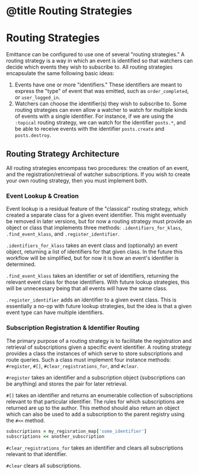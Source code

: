 # @title Routing Strategies

# Routing Strategies

Emittance can be configured to use one of several "routing strategies." A routing strategy is a way in which an event is identified so that watchers can decide which events they wish to subscribe to. All routing strategies encapsulate the same following basic ideas:

1. Events have one or more "identifiers." These identifiers are meant to express the "type" of event that was emitted, such as `order_completed`, or `user_logged_in`.
2. Watchers can choose the identifier(s) they wish to subscribe to. Some routing strategies can even allow a watcher to watch for multiple kinds of events with a single identifier. For instance, if we are using the `:topical` routing strategy, we can watch for the identifier `posts.*`, and be able to receive events with the identifier `posts.create` and `posts.destroy`.

## Routing Strategy Architecture

All routing strategies encompass two procedures: the creation of an event, and the registration/retrieval of watcher subscriptions. If you wish to create your own routing strategy, then you must implement both.

### Event Lookup & Creation

Event lookup is a residual feature of the "classical" routing strategy, which created a separate class for a given event identifier. This might eventually be removed in later versions, but for now a routing strategy must provide an object or class that implements three methods: `.identifiers_for_klass`, `.find_event_klass`, and `.register_identifier`.

`.identifiers_for_klass` takes an event class and (optionally) an event object, returning a list of identifiers for that given class. In the future this workflow will be simplified, but for now it is how an event's identifier is determined.

`.find_event_klass` takes an identifier or set of identifiers, returning the relevant event class for those identifiers. With future lookup strategies, this will be unnecessary being that all events will have the same class.

`.register_identifier` adds an identifier to a given event class. This is essentially a no-op with future lookup strategies, but the idea is that a given event type can have multiple identifiers.

### Subscription Registration & Identifier Routing

The primary purpose of a routing strategy is to facilitate the registration and retrieval of subscriptions given a specific event identifier. A routing strategy provides a class the instances of which serve to store subscriptions and route queries. Such a class must implement four instance methods: `#register`, `#[]`, `#clear_registrations_for`, and `#clear`.

`#register` takes an identifier and a subscription object (subscriptions can be anything) and stores the pair for later retrieval.

`#[]` takes an identifier and returns an enumerable collection of subscriptions relevant to that particular identifier. The rules for which subscriptions are returned are up to the author. This method should also return an object which can also be used to add a subscription to the parent registry using the `#<<` method.

```ruby
subscriptions = my_regisration_map['some_identifier']
subscriptions << another_subscription
```

`#clear_registrations_for` takes an identifier and clears all subscriptions relevant to that identifier.

`#clear` clears all subscriptions.
